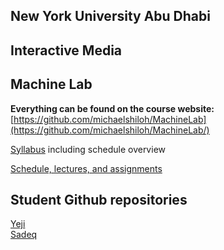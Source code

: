 ## New York University Abu Dhabi
## Interactive Media
## Machine Lab

**Everything can be found on the course website:**   
[https://github.com/michaelshiloh/MachineLab](https://github.com/michaelshiloh/MachineLab/)


[Syllabus](syllabus.md) including schedule overview

[Schedule, lectures, and assignments](scheduleLecturesAndAssignments.md) 

## Student Github repositories

[Yeji](https://github.com/yk1932/machineLab)  
[Sadeq](https://github.com/sadeqalkh/machineLab)  

